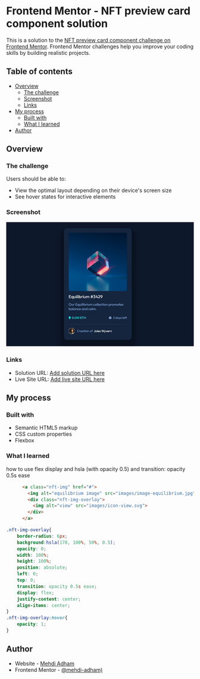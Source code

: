 # Frontend Mentor - NFT preview card component solution

This is a solution to the [NFT preview card component challenge on Frontend Mentor](https://www.frontendmentor.io/challenges/nft-preview-card-component-SbdUL_w0U). Frontend Mentor challenges help you improve your coding skills by building realistic projects. 

## Table of contents

- [Overview](#overview)
  - [The challenge](#the-challenge)
  - [Screenshot](#screenshot)
  - [Links](#links)
- [My process](#my-process)
  - [Built with](#built-with)
  - [What I learned](#what-i-learned)
- [Author](#author)


## Overview

### The challenge

Users should be able to:

- View the optimal layout depending on their device's screen size
- See hover states for interactive elements

### Screenshot

![](./design/screenshot.jpg)


### Links

- Solution URL: [Add solution URL here](https://www.frontendmentor.io/challenges/nft-preview-card-component-SbdUL_w0U/hub/nft-preview-card-component-V32FySzWW/solutions)
- Live Site URL: [Add live site URL here](https://mehdi-adham.github.io/NFT-preview-card-component/index.html)

## My process

### Built with

- Semantic HTML5 markup
- CSS custom properties
- Flexbox


### What I learned

how to use flex display and hsla (with opacity 0.5) and  transition: opacity 0.5s ease

```html
      <a class="nft-img" href="#">
        <img alt="equilibrium image" src="images/image-equilibrium.jpg" />
        <div class="nft-img-overlay">
          <img alt="view" src="images/icon-view.svg">
        </div>
      </a>
```
```css
.nft-img-overlay{
    border-radius: 6px;  
    background:hsla(178, 100%, 50%, 0.5);
    opacity: 0;
    width: 100%;
    height: 100%;
    position: absolute;
    left: 0;
    top: 0;
    transition: opacity 0.5s ease;
    display: flex;
    justify-content: center;
    align-items: center;
}
.nft-img-overlay:hover{
    opacity: 1;
}
```


## Author

- Website - [Mehdi Adham](https://www.your-site.com)
- Frontend Mentor - [@mehdi-adham)](https://www.frontendmentor.io/profile/mehdi-adham)


